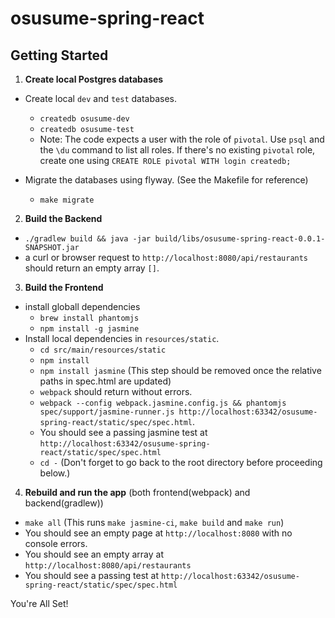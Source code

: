 # osusume-spring-react

## Getting Started

1. **Create local Postgres databases**
  - Create local `dev` and `test` databases.
    * `createdb osusume-dev`
    * `createdb osusume-test`
    * Note: The code expects a user with the role of `pivotal`. Use `psql` and the `\du` command to list all roles. If there's no existing `pivotal` role, create one using `CREATE ROLE pivotal WITH login createdb;`

  - Migrate the databases using flyway. (See the Makefile for reference)
    * `make migrate`

2. **Build the Backend**
  - `./gradlew build && java -jar build/libs/osusume-spring-react-0.0.1-SNAPSHOT.jar`
  - a curl or browser request to `http://localhost:8080/api/restaurants` should return an empty array `[]`.

3. **Build the Frontend** 
  - install globall dependencies
    * `brew install phantomjs`
    * `npm install -g jasmine`
  - Install local dependencies in `resources/static`.
    * `cd src/main/resources/static`
    * `npm install`
    * `npm install jasmine` (This step should be removed once the relative paths in spec.html are updated)
    * `webpack` should return without errors.
    * `webpack --config webpack.jasmine.config.js && phantomjs spec/support/jasmine-runner.js http://localhost:63342/osusume-spring-react/static/spec/spec.html`.
    * You should see a passing jasmine test at `http://localhost:63342/osusume-spring-react/static/spec/spec.html`
    * `cd -` (Don't forget to go back to the root directory before proceeding below.)

4. **Rebuild and run the app** (both frontend(webpack) and backend(gradlew))
  - `make all` (This runs `make jasmine-ci`, `make build` and `make run`)
  - You should see an empty page at `http://localhost:8080` with no console errors.
  - You should see an empty array at `http://localhost:8080/api/restaurants`
  - You should see a passing test at `http://localhost:63342/osusume-spring-react/static/spec/spec.html`

You're All Set!
